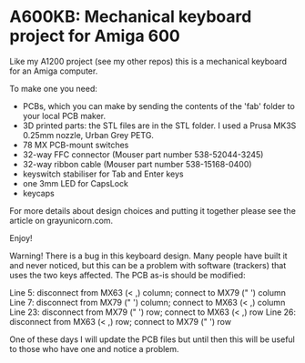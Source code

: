 # A600KB: Mechanical keyboard project for Amiga 600

Like my A1200 project (see my other repos) this is a mechanical keyboard for an Amiga computer.

To make one you need:
- PCBs, which you can make by sending the contents of the 'fab' folder to your local PCB maker.
- 3D printed parts: the STL files are in the STL folder. I used a Prusa MK3S 0.25mm nozzle, Urban Grey PETG.
- 78 MX PCB-mount switches
- 32-way FFC connector (Mouser part number 538-52044-3245)
- 32-way ribbon cable (Mouser part number 538-15168-0400)
- keyswitch stabiliser for Tab and Enter keys
- one 3mm LED for CapsLock
- keycaps

For more details about design choices and putting it together please see the article on grayunicorn.com. 

Enjoy!

Warning! There is a bug in this keyboard design. Many people have built it and never noticed, but this can be a problem with software (trackers) that uses the two keys affected. The PCB as-is should be modified:

Line 5: disconnect from MX63 (< ,) column; connect to MX79 (" ') column
Line 7: disconnect from MX79 (" ') column; connect to MX63 (< ,) column
Line 23: disconnect from MX79 (" ') row; connect to MX63 (< ,) row
Line 26: disconnect from MX63 (< ,) row; connect to MX79 (" ') row

One of these days I will update the PCB files but until then this will be useful to those who have one and notice a problem.
